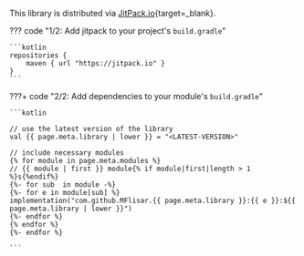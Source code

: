 This library is distributed via [JitPack.io](https://jitpack.io/){target=_blank}.

??? code "1/2: Add jitpack to your project's `build.gradle`"

    ```kotlin
    repositories {
        maven { url "https://jitpack.io" }
    }
    ```

???+ code "2/2: Add dependencies to your module's `build.gradle`"

    ```kotlin

    // use the latest version of the library
    val {{ page.meta.library | lower }} = "<LATEST-VERSION>" 

    // include necessary modules
    {% for module in page.meta.modules %}
    // {{ module | first }} module{% if module|first|length > 1 %}s{%endif%}
    {%- for sub  in module -%}
    {%- for e in module[sub] %}
    implementation("com.github.MFlisar.{{ page.meta.library }}:{{ e }}:${{ page.meta.library | lower }}")
    {%- endfor %}
    {% endfor %}
    {%- endfor %}

    ```